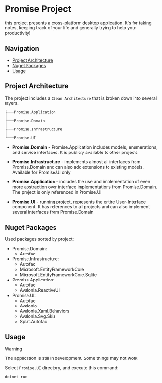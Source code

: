 # Promise Project

this project presents a cross-platform desktop application. It's for taking notes, keeping track of your life and generally trying to help your productivity!

## Navigation

- [Project Architecture](#project-architecture)
- [Nuget Packages](#nuget-packages)
- [Usage](#usage)

## Project Architecture

The project includes a `Clean Architecture` that is broken down into several layers. 

```
├───Promise.Application
│
├───Promise.Domain
│
├───Promise.Infrastructure
│
└───Promise.UI
```

- **Promise.Domain** - Promise.Application includes models, enumerations, and service interfaces. It is publicly available to other projects

- **Promise.Infrastructure** - implements almost all interfaces from Promise.Domain and can also add extensions to existing models. Available for Promise.UI only

- **Promise.Application** - includes the use and implementation of even more abstraction over interface implementations from Promise.Domain. The project is only referenced in Promise.UI

- **Promise.UI** - running project, represents the entire User-Interface component. It has references to all projects and can also implement several interfaces from Promise.Domain

## Nuget Packages

Used packages sorted by project:
- Promise.Domain:
    - Autofac
- Promise.Infrastructure:
    - Autofac
    - Microsoft.EntityFrameworkCore
    - Microsoft.EntityFrameworkCore.Sqlite
- Promise.Application:
    - Autofac
    - Avalonia.ReactiveUI
- Promise.UI:
    - Autofac
    - Avalonia
    - Avalonia.Xaml.Behaviors
    - Avalonia.Svg.Skia
    - Splat.Autofac

## Usage

> [!WARNING]
> The application is still in development. Some things may not work

Select `Promise.UI` directory, and execute this command:
```
dotnet run
```
